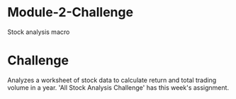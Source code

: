 # Module-2-Challenge
Stock analysis macro

# Challenge
Analyzes a worksheet of stock data to calculate return and total trading volume in a year. 'All Stock Analysis Challenge' has this week's assignment.
